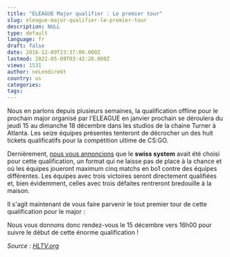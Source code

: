 ```yaml
---
title: "ELEAGUE Major qualifier : Le premier tour"
slug: eleague-major-qualifier-le-premier-tour
description: NULL
type: default
language: fr
draft: false
date: 2016-12-09T23:37:00.000Z
lastmod: 2022-05-09T03:42:26.000Z
views: 1531
author: neLendirekt
country: us
categories:
tags:
---
```

Nous en parlons depuis plusieurs semaines, la qualification offline pour le prochain major organisé par l'ELEAGUE en janvier prochain se déroulera du jeudi 15 au dimanche 18 décembre dans les studios de la chaine Turner à Atlanta. Les seize équipes présentes tenteront de décrocher un des huit tickets qualificatifs pour la compétition ultime de CS:GO.

Dernièrement, [nous vous annoncions](/fr/flash/eleague-major-qualifier-le-swiss-system-de-mise/128) que le **swiss system** avait été choisi pour cette qualification, un format qui ne laisse pas de place à la chance et où les équipes joueront maximum cinq matchs en bo1 contre des équipes différentes. Les équipes avec trois victoires seront directement qualifiées et, bien évidemment, celles avec trois défaites rentreront bredouille à la maison.

Il s'agit maintenant de vous faire parvenir le tout premier tour de cette qualification pour le major :

Nous vous donnons donc rendez-vous le 15 décembre vers 16h00 pour suivre le début de cette énorme qualification !

_Source : [HLTV.org](http://www.hltv.org/news/19430-el-main-qualifier-match-ups-revealed)_
